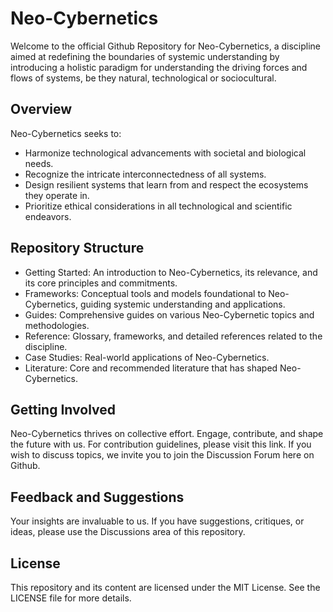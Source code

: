 # Neo-Cybernetics

Welcome to the official Github Repository for Neo-Cybernetics, a discipline aimed at redefining the boundaries of systemic understanding by introducing a holistic paradigm for understanding the driving forces and flows of systems, be they natural, technological or sociocultural.  

## Overview

Neo-Cybernetics seeks to:

- Harmonize technological advancements with societal and biological needs.
- Recognize the intricate interconnectedness of all systems.
- Design resilient systems that learn from and respect the ecosystems they operate in.
- Prioritize ethical considerations in all technological and scientific endeavors.

## Repository Structure

- Getting Started: An introduction to Neo-Cybernetics, its relevance, and its core principles and commitments.
- Frameworks: Conceptual tools and models foundational to Neo-Cybernetics, guiding systemic understanding and applications.
- Guides: Comprehensive guides on various Neo-Cybernetic topics and methodologies.
- Reference: Glossary, frameworks, and detailed references related to the discipline.
- Case Studies: Real-world applications of Neo-Cybernetics.
- Literature: Core and recommended literature that has shaped Neo-Cybernetics.

## Getting Involved

Neo-Cybernetics thrives on collective effort. Engage, contribute, and shape the future with us. For contribution guidelines, please visit this link. If you wish to discuss topics, we invite you to join the Discussion Forum here on Github.

## Feedback and Suggestions
Your insights are invaluable to us. If you have suggestions, critiques, or ideas, please use the Discussions area of this repository.

## License

This repository and its content are licensed under the MIT License. See the LICENSE file for more details.